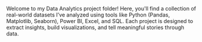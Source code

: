 Welcome to my Data Analytics project folder!
Here, you'll find a collection of real-world datasets I’ve analyzed using tools like Python (Pandas, Matplotlib, Seaborn), Power BI, Excel, and SQL.
Each project is designed to extract insights, build visualizations, and tell meaningful stories through data.

